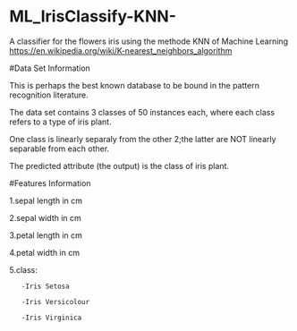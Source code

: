 # ML_IrisClassify-KNN-
A classifier for the flowers iris using the methode KNN of Machine Learning
https://en.wikipedia.org/wiki/K-nearest_neighbors_algorithm

#Data Set Information

This is perhaps the best known database to be bound in the pattern recognition literature.

The data set contains 3 classes of 50 instances each, where each class refers to a type of iris plant.

One class is linearly separaly from the other 2;the latter are NOT linearly separable from each other.

The predicted attribute (the output) is the class of iris plant.




#Features Information

1.sepal length in cm

2.sepal width in cm

3.petal length in cm

4.petal width in cm

5.class:

       -Iris Setosa
       
       -Iris Versicolour
       
       -Iris Virginica

